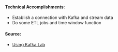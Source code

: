 #### Technical Accomplishments:
- Establish a connection with Kafka and stream data
- Do some ETL jobs and time window function
#### Source:
- [Using Kafka Lab](https://databricks-prod-cloudfront.cloud.databricks.com/public/4027ec902e239c93eaaa8714f173bcfc/632996160314877/288086402606555/2507171090954711/latest.html)
